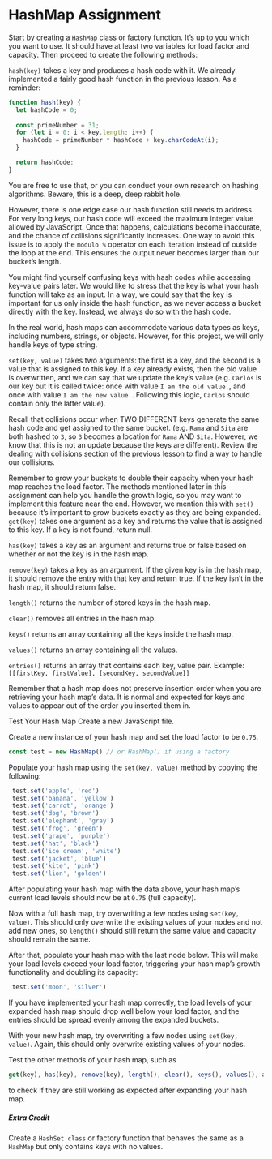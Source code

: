 # HashMap Assignment

Start by creating a `HashMap` class or factory function. It’s up to you which you want to use. It should have at least two variables for load factor and capacity. Then proceed to create the following methods:

 `hash(key)` takes a key and produces a hash code with it. We already implemented a fairly good hash function in the previous lesson. As a reminder:

 ```javascript
 function hash(key) {
   let hashCode = 0;
      
   const primeNumber = 31;
   for (let i = 0; i < key.length; i++) {
     hashCode = primeNumber * hashCode + key.charCodeAt(i);
   }

   return hashCode;
 } 
 ```

You are free to use that, or you can conduct your own research on hashing algorithms. Beware, this is a deep, deep rabbit hole.

However, there is one edge case our hash function still needs to address. For very long keys, our hash code will exceed the maximum integer value allowed by JavaScript. Once that happens, calculations become inaccurate, and the chance of collisions significantly increases. One way to avoid this issue is to apply the `modulo %` operator on each iteration instead of outside the loop at the end. This ensures the output never becomes larger than our bucket’s length.

You might find yourself confusing keys with hash codes while accessing key-value pairs later. We would like to stress that the key is what your hash function will take as an input. In a way, we could say that the key is important for us only inside the hash function, as we never access a bucket directly with the key. Instead, we always do so with the hash code.

In the real world, hash maps can accommodate various data types as keys, including numbers, strings, or objects. However, for this project, we will only handle keys of type string.

`set(key, value)` takes two arguments: the first is a key, and the second is a value that is assigned to this key. If a key already exists, then the old value is overwritten, and we can say that we update the key’s value (e.g. `Carlos` is our key but it is called twice: once with value `I am the old value.`, and once with value `I am the new value.`. Following this logic, `Carlos` should contain only the latter value).

Recall that collisions occur when TWO DIFFERENT keys generate the same hash code and get assigned to the same bucket. (e.g. `Rama` and `Sita` are both hashed to `3`, so `3` becomes a location for `Rama` AND `Sita`. However, we know that this is not an update because the keys are different). Review the dealing with collisions section of the previous lesson to find a way to handle our collisions.

Remember to grow your buckets to double their capacity when your hash map reaches the load factor. The methods mentioned later in this assignment can help you handle the growth logic, so you may want to implement this feature near the end. However, we mention this with `set()` because it’s important to grow buckets exactly as they are being expanded.
`get(key)` takes one argument as a key and returns the value that is assigned to this key. If a key is not found, return null.

`has(key)` takes a key as an argument and returns true or false based on whether or not the key is in the hash map.

`remove(key)` takes a key as an argument. If the given key is in the hash map, it should remove the entry with that key and return true. If the key isn’t in the hash map, it should return false.

`length()` returns the number of stored keys in the hash map.

`clear()` removes all entries in the hash map.

`keys()` returns an array containing all the keys inside the hash map.

`values()` returns an array containing all the values.

`entries()` returns an array that contains each key, value pair. Example: ```[[firstKey, firstValue], [secondKey, secondValue]]```

Remember that a hash map does not preserve insertion order when you are retrieving your hash map’s data. It is normal and expected for keys and values to appear out of the order you inserted them in.

Test Your Hash Map
Create a new JavaScript file.

Create a new instance of your hash map and set the load factor to be `0.75`.

 ``` javascript
 const test = new HashMap() // or HashMap() if using a factory
 ```
Populate your hash map using the `set(key, value)` method by copying the following:
``` javascript
 test.set('apple', 'red')
 test.set('banana', 'yellow')
 test.set('carrot', 'orange')
 test.set('dog', 'brown')
 test.set('elephant', 'gray')
 test.set('frog', 'green')
 test.set('grape', 'purple')
 test.set('hat', 'black')
 test.set('ice cream', 'white')
 test.set('jacket', 'blue')
 test.set('kite', 'pink')
 test.set('lion', 'golden')
 ```

After populating your hash map with the data above, your hash map’s current load levels should now be at `0.75` (full capacity).

Now with a full hash map, try overwriting a few nodes using `set(key, value)`. This should only overwrite the existing values of your nodes and not add new ones, so `length()` should still return the same value and capacity should remain the same.

After that, populate your hash map with the last node below. This will make your load levels exceed your load factor, triggering your hash map’s growth functionality and doubling its capacity:
```javascript
 test.set('moon', 'silver')
 ```
If you have implemented your hash map correctly, the load levels of your expanded hash map should drop well below your load factor, and the entries should be spread evenly among the expanded buckets.

With your new hash map, try overwriting a few nodes using `set(key, value)`. Again, this should only overwrite existing values of your nodes.

Test the other methods of your hash map, such as 
```javascript
get(key), has(key), remove(key), length(), clear(), keys(), values(), and entries(),
``` 
 to check if they are still working as expected after expanding your hash map.

##### Extra Credit
Create a `HashSet class` or factory function that behaves the same as a `HashMap` but only contains keys with no values.